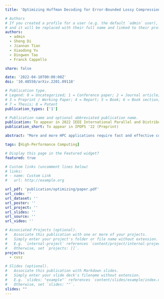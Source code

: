 ```yaml
---
title: 'Optimizing Huffman Decoding for Error-Bounded Lossy Compression on GPUs'

# Authors
# If you created a profile for a user (e.g. the default `admin` user), write the username (folder name) here
# and it will be replaced with their full name and linked to their profile.
authors:
  - admin
  - Sheng Di
  - Jiannan Tian
  - Xiaodong Yu
  - Dingwen Tao
  - Franck Cappello

share: false

date: '2022-04-10T00:00:00Z'
doi: '10.48550/arXiv.2201.09118'

# Publication type.
# Legend: 0 = Uncategorized; 1 = Conference paper; 2 = Journal article;
# 3 = Preprint / Working Paper; 4 = Report; 5 = Book; 6 = Book section;
# 7 = Thesis; 8 = Patent
publication_types: ['1']

# Publication name and optional abbreviated publication name.
publication: To appear in 2022 IEEE International Parallel and Distributed Processing Symposium (Preprint)
publication_short: To appear in IPDPS '22 (Preprint)

abstract: "More and more HPC applications require fast and effective compression techniques to handle large volumes of data in storage and transmission. Not only do these applications need to compress the data effectively during simulation, but they also need to perform decompression efficiently for post hoc analysis. SZ is an error-bounded lossy compressor for scientific data, and cuSZ is a version of SZ designed to take advantage of the GPU's power. At present, cuSZ's compression performance has been optimized significantly while its decompression still suffers considerably lower performance because of its sophisticated lossless compression step -- a customized Huffman decoding. In this work, we aim to significantly improve the Huffman decoding performance for cuSZ, thus improving the overall decompression performance in turn. To this end, we first investigate two state-of-the-art GPU Huffman decoders in depth. Then, we propose a deep architectural optimization for both algorithms. Specifically, we take full advantage of CUDA GPU architectures by using shared memory on decoding/writing phases, online tuning the amount of shared memory to use, improving memory access patterns, and reducing warp divergence. Finally, we evaluate our optimized decoders on an Nvidia V100 GPU using eight representative scientific datasets. Our new decoding solution obtains an average speedup of 3.64X over cuSZ's Huffman decoder and improves its overall decompression performance by 2.43X on average."

tags: [High-Performance Computing]

# Display this page in the Featured widget?
featured: true

# Custom links (uncomment lines below)
# links:
# - name: Custom Link
#   url: http://example.org

url_pdf: 'publication/optimizing/paper.pdf'
url_code: ''
url_dataset: ''
url_poster: ''
url_project: ''
url_slides: ''
url_source: ''
url_video: ''

# Associated Projects (optional).
#   Associate this publication with one or more of your projects.
#   Simply enter your project's folder or file name without extension.
#   E.g. `internal-project` references `content/project/internal-project/index.md`.
#   Otherwise, set `projects: []`.
projects:
  - cusz

# Slides (optional).
#   Associate this publication with Markdown slides.
#   Simply enter your slide deck's filename without extension.
#   E.g. `slides: "example"` references `content/slides/example/index.md`.
#   Otherwise, set `slides: ""`.
slides: ""
---
```

